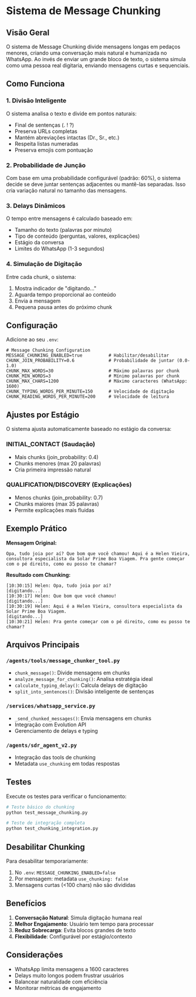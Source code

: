 # Sistema de Message Chunking

## Visão Geral

O sistema de Message Chunking divide mensagens longas em pedaços menores, criando uma conversação mais natural e humanizada no WhatsApp. Ao invés de enviar um grande bloco de texto, o sistema simula como uma pessoa real digitaria, enviando mensagens curtas e sequenciais.

## Como Funciona

### 1. Divisão Inteligente

O sistema analisa o texto e divide em pontos naturais:
- Final de sentenças (. ! ?)
- Preserva URLs completas
- Mantém abreviações intactas (Dr., Sr., etc.)
- Respeita listas numeradas
- Preserva emojis com pontuação

### 2. Probabilidade de Junção

Com base em uma probabilidade configurável (padrão: 60%), o sistema decide se deve juntar sentenças adjacentes ou mantê-las separadas. Isso cria variação natural no tamanho das mensagens.

### 3. Delays Dinâmicos

O tempo entre mensagens é calculado baseado em:
- Tamanho do texto (palavras por minuto)
- Tipo de conteúdo (perguntas, valores, explicações)
- Estágio da conversa
- Limites do WhatsApp (1-3 segundos)

### 4. Simulação de Digitação

Entre cada chunk, o sistema:
1. Mostra indicador de "digitando..."
2. Aguarda tempo proporcional ao conteúdo
3. Envia a mensagem
4. Pequena pausa antes do próximo chunk

## Configuração

Adicione ao seu `.env`:

```env
# Message Chunking Configuration
MESSAGE_CHUNKING_ENABLED=true          # Habilitar/desabilitar
CHUNK_JOIN_PROBABILITY=0.6             # Probabilidade de juntar (0.0-1.0)
CHUNK_MAX_WORDS=30                     # Máximo palavras por chunk
CHUNK_MIN_WORDS=3                      # Mínimo palavras por chunk
CHUNK_MAX_CHARS=1200                   # Máximo caracteres (WhatsApp: 1600)
CHUNK_TYPING_WORDS_PER_MINUTE=150      # Velocidade de digitação
CHUNK_READING_WORDS_PER_MINUTE=200     # Velocidade de leitura
```

## Ajustes por Estágio

O sistema ajusta automaticamente baseado no estágio da conversa:

### INITIAL_CONTACT (Saudação)
- Mais chunks (join_probability: 0.4)
- Chunks menores (max 20 palavras)
- Cria primeira impressão natural

### QUALIFICATION/DISCOVERY (Explicações)
- Menos chunks (join_probability: 0.7)
- Chunks maiores (max 35 palavras)
- Permite explicações mais fluidas

## Exemplo Prático

**Mensagem Original:**
```
Opa, tudo joia por aí? Que bom que você chamou! Aqui é a Helen Vieira, consultora especialista da Solar Prime Boa Viagem. Pra gente começar com o pé direito, como eu posso te chamar?
```

**Resultado com Chunking:**
```
[10:30:15] Helen: Opa, tudo joia por aí?
[digitando...]
[10:30:17] Helen: Que bom que você chamou!
[digitando...]
[10:30:19] Helen: Aqui é a Helen Vieira, consultora especialista da Solar Prime Boa Viagem.
[digitando...]
[10:30:21] Helen: Pra gente começar com o pé direito, como eu posso te chamar?
```

## Arquivos Principais

### `/agents/tools/message_chunker_tool.py`
- `chunk_message()`: Divide mensagens em chunks
- `analyze_message_for_chunking()`: Analisa estratégia ideal
- `calculate_typing_delay()`: Calcula delays de digitação
- `split_into_sentences()`: Divisão inteligente de sentenças

### `/services/whatsapp_service.py`
- `_send_chunked_messages()`: Envia mensagens em chunks
- Integração com Evolution API
- Gerenciamento de delays e typing

### `/agents/sdr_agent_v2.py`
- Integração das tools de chunking
- Metadata `use_chunking` em todas respostas

## Testes

Execute os testes para verificar o funcionamento:

```bash
# Teste básico do chunking
python test_message_chunking.py

# Teste de integração completa
python test_chunking_integration.py
```

## Desabilitar Chunking

Para desabilitar temporariamente:

1. No `.env`: `MESSAGE_CHUNKING_ENABLED=false`
2. Por mensagem: metadata `use_chunking: false`
3. Mensagens curtas (<100 chars) não são divididas

## Benefícios

1. **Conversação Natural**: Simula digitação humana real
2. **Melhor Engajamento**: Usuário tem tempo para processar
3. **Reduz Sobrecarga**: Evita blocos grandes de texto
4. **Flexibilidade**: Configurável por estágio/contexto

## Considerações

- WhatsApp limita mensagens a 1600 caracteres
- Delays muito longos podem frustrar usuários
- Balancear naturalidade com eficiência
- Monitorar métricas de engajamento